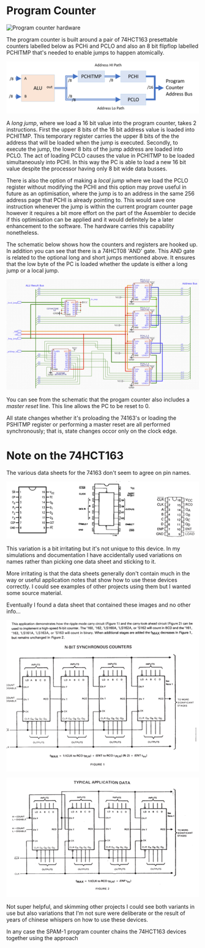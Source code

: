 # Program Counter

![Program counter hardware](pc-hardware.png)

The program counter is built around a pair of 74HCT163 presettable counters labelled below as PCHi and PCLO and also an 8 bit flipflop labelled PCHITMP that's needed to enable jumps to happen atomically.

![Program counter paths](program_counter_paths.png)

A _long jump_, where we load a 16 bit value into the program counter, takes 2 instructions. First the upper 8 bits of the 16 bit address value is loaded into PCHITMP. This temporary register carries the upper 8 bits of the the address that will be loaded when the jump is executed. Secondly, to execute the jump, the lower 8 bits of the jump address are loaded into PCLO. The act of loading PCLO causes the value in PCHITMP to be loaded simultaneously into PCHI. In this way the PC is able to load a new 16 bit value despite the processor having only 8 bit wide data busses.

There is also the option of making a _local jump_ where we load the PCLO register without modifying the PCHI and this option may prove useful in future as an optimisation, where the jump is to an address in the same 256 address page that PCHI is already pointing to. This would save one instruction whenever the jump is within the current program counter page however it requires a bit more effort on the part of the Assembler to decide if this optimisation can be applied and it would definitely be a later enhancement to the software. The hardware carries this capability nonetheless.

The schematic below shows how the counters and registers are hooked up. In addition you can see that there is a 74HCT08 'AND' gate. This AND gate is related to the optional long and short jumps mentioned above. It ensures that the low byte of the PC is loaded whether the update is either a long jump or a local jump.

![Program counter schematic](program_counter_schematic.png)

You can see from the schematic that the progam counter also includes a _master reset_ line. This line allows the PC to be reset to 0. 

All state changes whether it's proloading the 74163's or loading the PSHITMP register or performing a master reset are all performed synchronously; that is, state changes occor only on the clock edge.

# Note on the 74HCT163

The various data sheets for the 74163 don't seem to agree on pin names.

![74163 datasheet pinouts](74163_datasheet_pinouts.png)

This variation is a bit irritating but it's not unique to this device. In my simulations and documentation I have accidentally used variations on names rather than picking one data sheet and sticking to it.

More irritating is that the data sheets generally don't contain much in the way or useful application notes that show how to use these devices correctly. I could see examples of other projects using them but I wanted some source material.

Eventually I found a data sheet that contained these images and no other info...

![74163 application note 1](74163_application_note_1.png)

![74163 application note 2](74163_application_note_2.png)

Not super helpful, and skimming other projects I could see both variants in use but also variations that I'm not sure were deliberate or the result of years of chinese whispers on how to use these devices.

In any case the SPAM-1 program counter chains the 74HCT163 devices together using the approach 

